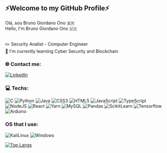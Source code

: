 ## ⚡️Welcome to my GitHub Profile⚡️

Olá, sou Bruno Giordano Ono 🇧🇷<br>
Hello, I'm Bruno Giordano Ono 🇺🇸<br><br>

✏️ Security Analist - Computer Engineer<br>
🌱 I'm currently learning Cyber Security and Blockchain<br>

### 🌐 Contact me:

[![LinkedIn](https://img.shields.io/badge/LinkedIn-%230077B5.svg?logo=linkedin&logoColor=white)](https://linkedin.com/in/bruno-giordano-ono-b192971b4)

### 💻 Techs:

![C](https://img.shields.io/badge/C-00599C?style=for-the-badge&logo=c&logoColor=white) ![Python](https://img.shields.io/badge/Python-FFD43B?style=for-the-badge&logo=python&logoColor=blue) ![Java](https://img.shields.io/badge/Java-%A8B9CC.svg?style=for-the-badge&logo=java&logoColor=white) ![CSS3](https://img.shields.io/badge/css3-%231572B6.svg?style=for-the-badge&logo=css3&logoColor=white) ![HTML5](https://img.shields.io/badge/html5-%23E34F26.svg?style=for-the-badge&logo=html5&logoColor=white) ![JavaScript](https://img.shields.io/badge/javascript-%23323330.svg?style=for-the-badge&logo=javascript&logoColor=%23F7DF1E) ![TypeScript](https://img.shields.io/badge/typescript-%23007ACC.svg?style=for-the-badge&logo=typescript&logoColor=white) ![NodeJS](https://img.shields.io/badge/node.js-6DA55F?style=for-the-badge&logo=node.js&logoColor=white) ![React](https://img.shields.io/badge/react-%2320232a.svg?style=for-the-badge&logo=react&logoColor=%2361DAFB) ![Yarn](https://img.shields.io/badge/yarn-%232C8EBB.svg?style=for-the-badge&logo=yarn&logoColor=white) ![MySQL](https://img.shields.io/badge/mysql-%2300f.svg?style=for-the-badge&logo=mysql&logoColor=white) ![Pandas](https://img.shields.io/badge/Pandas-2C2D72?style=for-the-badge&logo=pandas&logoColor=white) ![ScikitLearn](https://img.shields.io/badge/scikit_learn-F7931E?style=for-the-badge&logo=scikit-learn&logoColor=white) ![Tensorflow](https://img.shields.io/badge/TensorFlow-FF6F00?style=for-the-badge&logo=TensorFlow&logoColor=white) ![Arduino](https://img.shields.io/badge/Arduino-00979D?style=for-the-badge&logo=Arduino&logoColor=white)

### OS that I use:

![KaliLinux](https://img.shields.io/badge/Kali_Linux-557C94?style=for-the-badge&logo=kali-linux&logoColor=white) ![Windows](https://img.shields.io/badge/Windows-0078D6?style=for-the-badge&logo=windows&logoColor=white)

[![Top Langs](https://github-readme-stats.vercel.app/api/top-langs/?username=BrunoOno0410&layout=compact&theme=github_dark_dimmed)](https://github.com/anuraghazra/github-readme-stats)
